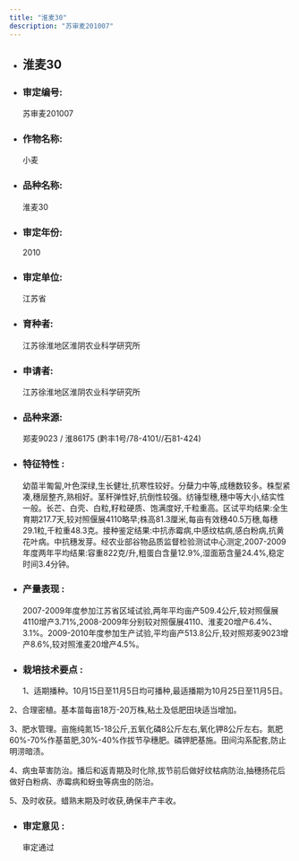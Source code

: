 ```yaml
---
title: "淮麦30"
description: "苏审麦201007"
---
```

* ## 淮麦30
* ###  审定编号:  
   苏审麦201007

*  ### 作物名称:  
   小麦

*   ###  品种名称: 
    淮麦30

*   ### 审定年份: 
    2010

*   ### 审定单位:  
    江苏省

*   ### 育种者:  
    江苏徐淮地区淮阴农业科学研究所

*   ### 申请者:  
    江苏徐淮地区淮阴农业科学研究所

*   ### 品种来源:  
    郑麦9023 / 淮86175 (黔丰1号/78-4101//石81-424)

*   ### 特征特性 : 
    幼苗半匍匐,叶色深绿,生长健壮,抗寒性较好。分蘖力中等,成穗数较多。株型紧凑,穗层整齐,熟相好。茎秆弹性好,抗倒性较强。纺锤型穗,穗中等大小,结实性一般。长芒、白壳、白粒,籽粒硬质、饱满度好,千粒重高。区试平均结果:全生育期217.7天,较对照偃展4110略早;株高81.3厘米,每亩有效穗40.5万穗,每穗29.1粒,千粒重48.3克。接种鉴定结果:中抗赤霉病,中感纹枯病,感白粉病,抗黄花叶病。中抗穗发芽。经农业部谷物品质监督检验测试中心测定,2007-2009年度两年平均结果:容重822克/升,粗蛋白含量12.9%,湿面筋含量24.4%,稳定时间3.4分钟。

*   ### 产量表现 : 
    2007-2009年度参加江苏省区域试验,两年平均亩产509.4公斤,较对照偃展4110增产3.71%,2008-2009年分别较对照偃展4110、淮麦20增产6.4%、3.1%。2009-2010年度参加生产试验,平均亩产513.8公斤,较对照郑麦9023增产8.6%,较对照淮麦20增产4.5%。

*   ### 栽培技术要点 : 
    1、适期播种。10月15日至11月5日均可播种,最适播期为10月25日至11月5日。
2、合理密植。基本苗每亩18万-20万株,粘土及低肥田块适当增加。
3、肥水管理。亩施纯氮15-18公斤,五氧化磷8公斤左右,氧化钾8公斤左右。氮肥60%-70%作基苗肥,30%-40%作拔节孕穗肥。磷钾肥基施。田间沟系配套,防止明涝暗渍。
4、病虫草害防治。播后和返青期及时化除,拔节前后做好纹枯病防治,抽穗扬花后做好白粉病、赤霉病和蚜虫等病虫的防治。
5、及时收获。蜡熟末期及时收获,确保丰产丰收。


*   ### 审定意见 : 
    审定通过
